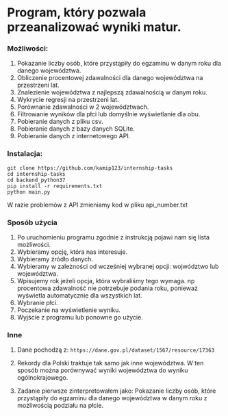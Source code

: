 # Program, który pozwala przeanalizować wyniki matur.
### Możliwości:

 1. Pokazanie liczby osób, które przystąpiły do egzaminu w danym roku dla danego województwa.
 2. Obliczenie procentowej zdawalności dla danego województwa na przestrzeni lat.
 3. Znalezienie województwa z najlepszą zdawalnością w danym roku.
 4. Wykrycie regresji na przestrzeni lat.
 5. Porównanie zdawalności w 2 województwach.
 6. Filtrowanie wyników dla płci lub domyślnie wyświetlanie dla obu.
 7. Pobieranie danych z pliku csv.
 8. Pobieranie danych z bazy danych SQLite.
 9. Pobieranie danych z internetowego API.


### Instalacja:
```
git clone https://github.com/kamip123/internship-tasks
cd internship-tasks
cd backend_python37
pip install -r requirements.txt
python main.py
```
W razie problemów z API zmieniamy kod w pliku api_number.txt

### Sposób użycia

1. Po uruchomieniu programu zgodnie z instrukcją pojawi nam się lista możliwości.
2. Wybieramy opcję, która nas interesuje.
3. Wybieramy źródło danych.
4. Wybieramy w zależności od wcześniej wybranej opcji: wojwództwo lub województwa.
5. Wpisujemy rok jeżeli opcja, która wybraliśmy tego wymaga. np procentowa zdawalność nie potrzebuje podania roku, ponieważ wyświetla automatycznie dla wszystkich lat.
6. Wybranie płci.
7. Poczekanie na wyświetlenie wyniku.
8. Wyjście z programu lub ponowne go użycie.  

### Inne

1. Dane pochodzą z: `https://dane.gov.pl/dataset/1567/resource/17363`

2. Rekordy dla Polski traktuje tak samo jak inne województwa. W ten sposób można porównywać wyniki województwa do wyniku ogólnokrajowego.

3. Zadanie pierwsze zinterpretowałem jako: Pokazanie liczby osób, które przystąpiły do egzaminu dla danego województwa w danym roku z możliwością podziału na płcie.
